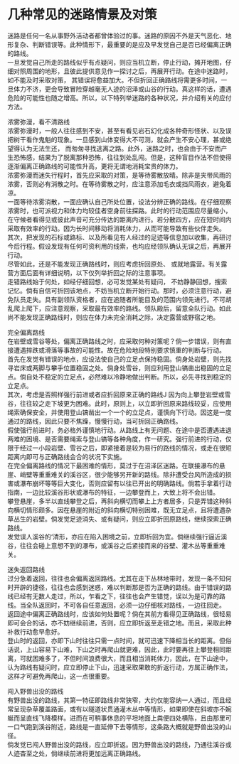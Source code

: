 # 几种常见的迷路情景及对策  

迷路是任何一名从事野外活动者都曾体验过的事。迷路的原因不外是天气恶化、地形复杂、判断错误等。此种情形下，最重要的是应及早发觉自己是否已经偏离正确的路线。  
一旦发觉自己所走的路线似乎有点疑问，则应当机立断，停止行动，摊开地图，仔细对照周围的地形，且彼此提供意见作一探讨之后，再展开行动。在途中迷路时，如不能及时采取对策， 其错误将愈益加大。不但折回正确路线将需更多时间，一旦体力不济，更会导致冒险穿越毫无人迹的沼泽或山谷的行动。真这样的话，遭遇危险的可能性也随之增高。所以，以下特列举迷路的各种状况，并介绍有关的应付方法。  

浓雾弥漫，看不清路线  
浓雾弥漫时，一般人往往感到不安，甚至有看见岩石幻化成各种奇形怪状、以及误把树干看作鬼魁的现象。一旦感到山体变得大不可测，就会产生不安心理，甚或绝望得认为无法生还， 而匆匆寻找逃离之路。此外，迷路之时，也会由于不安而产生恐怖感，结果为了脱离那种恐怖，往往到处乱闯。但是，这种盲目作法不但使得逐渐偏离正确路线的可能性升高，更将无谓地消耗宝贵的体力。  
浓雾弥漫而迷失行程时，首先应采取的对策，是等待雾散放晴。除非是夹带风雨的浓雾，否则必有消散之时。在等待雾散之时，应注意添加毛衣或挡风雨衣，避兔着凉。  
一面等待浓雾消散，一面应确认自己所处位置，设法分辨正确的路线。在仔细观察浓雾时，也可派视力和体力均较佳者空身前往探路。此时的行动范围应尽量缩小，在守候者看得见或彼此声音可充分传达的距离内进行。若分散四方，应在短时间内采取有效率的行动。因为长时间移动将消耗体力，从而可能导致有些伙伴走失。  
其次，把发现的石标或路标、以及所看见有人经过的足迹等信息加以收集，再研讨今后行程。假设发现有任何可资利用的线索，也均应经领队确认无误之后，再展开行动。  
尽管如此，还是不能发现正确路线时，则应考虑折回原处、 或就地露营。有关露营方面后面有详细说明，以下仅列举折回之际的注意事项。  
走错路线始于何处，如经仔细回想，必可发觉某处有疑问， 不妨静静回想，搜索记忆。倘有自信可折回该地点，不妨当机立断开始行动。那时，必须注意行动，避免队员走失。具有副领队资格者，应在追随者所能目及的范围内领先进行。不可胡乱爬上爬下，应注意观察，采取最有效率的路线。领队殿后，留意全队行动。如此尚不能发现正确路线时，则应在体力未完全消耗之际，决定露营或野宿之地。  

完全偏离路线  
在岩壁或雪谷等处，偏离正确路线之时，应采取何种对策呢？倘一步错误，则有直接遭遇摔跌或滑落等事故的可能性。故在危险地段特别要求慎重的判断与行动。  
首先在发觉有错误的地点，应设法使自己的立足点保持稳固。倘身处岩壁，则先找寻岩床或两脚与攀手位置稳固之处。倘身处雪谷，则应利用登山镐凿出稳固的立足点。倘自处不稳定的立足点，必然难以冷静地做出判断。所以，必先寻找到稳定的立足点。  
其次，考虑是否照样强行前进或者应折回原来正确的路线J 因为向上攀登岩壁或雪谷，往往较之走下坡更为困难。此时，原则上，以立即折回原来路线较妥，应使用绳索确保安全，并使用登山镐凿出一个一个的立足点，谨慎向下行动。因这是一度通过的路线，因此只要不焦躁，慢慢行动，当可折回正确路线。  
假使强行前进时，务必格外谨慎地行动。从路线上有无问题、在途中是否遭遇进退两难的困境、是否需要绳索与登山镐等各种角度，作一研究。强行前进的行动，仅限于经过一小段岩壁、雪谷之后，即紧接着是较为易行的路线的情况，或走在很短距离内即可与正确路线会合的状况下实施。  
在完全偏离路线的情况下最困难的情形，莫过于在沼泽区迷路。在联接瀑布的悬崖、峭壁等重重难关的溪谷区，很少能够另开新的路线。除非遭受台风所造成的损害或瀑布崩坏等等巨大变化，否则应留有以往已开出的明确路线。倘若手拿着行动指南，一边比较溪谷形状或瀑布的特征，一边攀登而上，大致上将不会出错。  
攀登悬崖，多半以直线攀登之后，再斜向横切而攀上上方者居多，只是弄错这种斜向横切情形颇多。因在悬崖的附近的斜向横切特别困难，既无立足点，且将遭遇杂草丛生的岩壁。倘发觉足迹消失、或有疑问，则应立即折回原路线，继续探索正确路线。  
发觉误人溪谷的‘清形，亦应在陷入困境之前，立即折回为宜。倘继续强行逼近溪谷，往往会碰上意想不到的瀑布，或溪谷之后紧接而来的谷壁、灌木丛等重重难关。  

迷失返回路线  
过分急着返回，往往也会偏离返回路线。尤其在走下丛林地带时，发现一条不知何时开辟的捷径，往往也会感到迷惑，难以判断那是否为正确的路线。由于错误的路线已经有无数人走过，所以，乍看之下，往往也会产生错觉，误以为是可靠的路线。当全队返回时，不可各自任意返回，必须一边仔细核对路线，一边往回走。  
返回途中偏离正确路线时，应该如何处置呢？倘在其前方看得见正确路线，很轻易即可会合的话，亦不妨继续前进，否则，应立即折返至走错之地。而且，采取此种补救行动愈早愈好。  
登山时的返回，亦即下山时往往只需一点时间，就可迅速下降相当长的距离。但俗话说，上山容易下山难，下山之时再爬山就更难，因此，此时要再往上攀登相同距离，可就困难多了，不但时间浪费很大，而且相当消耗体力，因此，在下山途中，认为路线有疑问时，应立即停止下山，迅速采取果敢的折返行动，方属正确作法，这样才可避免再爬山，这一点很重要。  

闯入野兽出没的路线  
有野兽出没的路线，其第一特征即路线非常狭窄，大约仅能容纳一人通过，而且经常呈现杂草覆盖路面，或有以隧道状贯通灌木丛中等情形，如果即使在斜坡亦不婉蜒而呈直线飞降模样。进而在可稍事休息的平坦地面上粪便四处横陈，且由那里可一口气跑到溪谷附近，路线是一直延伸下去等情形，这条路大概就是野兽出没的山径。  
倘发觉已闯人野兽出没的路线，应立即折返。因为野兽出没的路线，乃通往溪谷或人迹杳至之处，倘继续前进将更加远离正确路线。  

